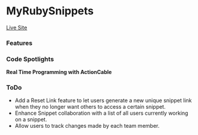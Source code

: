 # MyRubySnippets

[Live Site]()

### Features

### Code Spotlights

**Real Time Programming with ActionCable**

### ToDo
* Add a Reset Link feature to let users generate a new unique snippet link when they no longer want others to access a certain snippet.
* Enhance Snippet collaboration with a list of all users currently working on a snippet.
* Allow users to track changes made by each team member.
